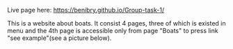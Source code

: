 Live page here: https://benibry.github.io/Group-task-1/



This is a website about boats. It consist 4 pages, three of which is existed in menu and the 4th page is accessible only from page "Boats" to press link "see example"(see a picture below).
